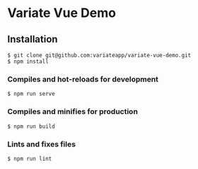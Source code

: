 # Variate Vue Demo

## Installation

```
$ git clone git@github.com:variateapp/variate-vue-demo.git
$ npm install
```

### Compiles and hot-reloads for development
```
$ npm run serve
```

### Compiles and minifies for production
```
$ npm run build
```

### Lints and fixes files
```
$ npm run lint
```
